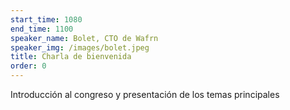 ```yaml
---
start_time: 1080
end_time: 1100
speaker_name: Bolet, CTO de Wafrn
speaker_img: /images/bolet.jpeg
title: Charla de bienvenida
order: 0
---
```


Introducción al congreso y presentación de los temas principales